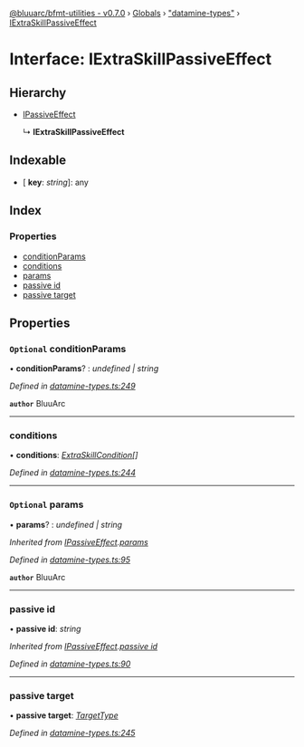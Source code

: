 [@bluuarc/bfmt-utilities - v0.7.0](../README.md) › [Globals](../globals.md) › ["datamine-types"](../modules/_datamine_types_.md) › [IExtraSkillPassiveEffect](_datamine_types_.iextraskillpassiveeffect.md)

# Interface: IExtraSkillPassiveEffect

## Hierarchy

* [IPassiveEffect](_datamine_types_.ipassiveeffect.md)

  ↳ **IExtraSkillPassiveEffect**

## Indexable

* \[ **key**: *string*\]: any

## Index

### Properties

* [conditionParams](_datamine_types_.iextraskillpassiveeffect.md#optional-conditionparams)
* [conditions](_datamine_types_.iextraskillpassiveeffect.md#conditions)
* [params](_datamine_types_.iextraskillpassiveeffect.md#optional-params)
* [passive id](_datamine_types_.iextraskillpassiveeffect.md#passive-id)
* [passive target](_datamine_types_.iextraskillpassiveeffect.md#passive-target)

## Properties

### `Optional` conditionParams

• **conditionParams**? : *undefined | string*

*Defined in [datamine-types.ts:249](https://github.com/BluuArc/bfmt-utilities/blob/master/src/datamine-types.ts#L249)*

**`author`** BluuArc

___

###  conditions

• **conditions**: *[ExtraSkillCondition](../modules/_datamine_types_.md#extraskillcondition)[]*

*Defined in [datamine-types.ts:244](https://github.com/BluuArc/bfmt-utilities/blob/master/src/datamine-types.ts#L244)*

___

### `Optional` params

• **params**? : *undefined | string*

*Inherited from [IPassiveEffect](_datamine_types_.ipassiveeffect.md).[params](_datamine_types_.ipassiveeffect.md#optional-params)*

*Defined in [datamine-types.ts:95](https://github.com/BluuArc/bfmt-utilities/blob/master/src/datamine-types.ts#L95)*

**`author`** BluuArc

___

###  passive id

• **passive id**: *string*

*Inherited from [IPassiveEffect](_datamine_types_.ipassiveeffect.md).[passive id](_datamine_types_.ipassiveeffect.md#passive-id)*

*Defined in [datamine-types.ts:90](https://github.com/BluuArc/bfmt-utilities/blob/master/src/datamine-types.ts#L90)*

___

###  passive target

• **passive target**: *[TargetType](../enums/_datamine_types_.targettype.md)*

*Defined in [datamine-types.ts:245](https://github.com/BluuArc/bfmt-utilities/blob/master/src/datamine-types.ts#L245)*
